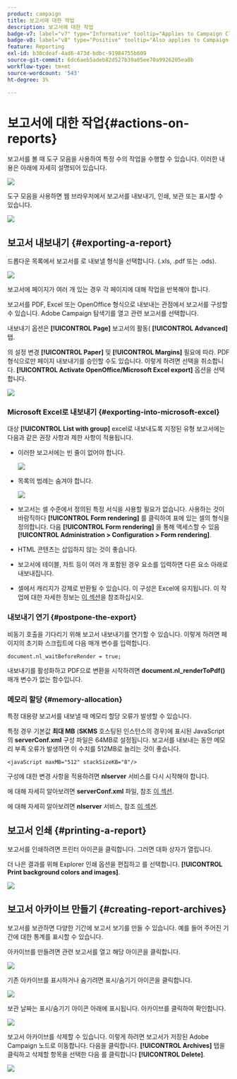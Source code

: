 ```yaml
---
product: campaign
title: 보고서에 대한 작업
description: 보고서에 대한 작업
badge-v7: label="v7" type="Informative" tooltip="Applies to Campaign Classic v7"
badge-v8: label="v8" type="Positive" tooltip="Also applies to Campaign v8"
feature: Reporting
exl-id: b30cdeaf-4ad6-473d-bdbc-91984755b609
source-git-commit: 6dc6aeb5adeb82d527b39a05ee70a9926205ea0b
workflow-type: tm+mt
source-wordcount: '543'
ht-degree: 3%

---
```


# 보고서에 대한 작업{#actions-on-reports}



보고서를 볼 때 도구 모음을 사용하여 특정 수의 작업을 수행할 수 있습니다. 이러한 내용은 아래에 자세히 설명되어 있습니다.

![](assets/s_ncs_advuser_report_wizard_2.png)

도구 모음을 사용하면 웹 브라우저에서 보고서를 내보내기, 인쇄, 보관 또는 표시할 수 있습니다.

![](assets/s_ncs_advuser_report_wizard_04.png)

## 보고서 내보내기 {#exporting-a-report}

드롭다운 목록에서 보고서를 로 내보낼 형식을 선택합니다. (.xls, .pdf 또는 .ods).

![](assets/s_ncs_advuser_report_wizard_06.png)

보고서에 페이지가 여러 개 있는 경우 각 페이지에 대해 작업을 반복해야 합니다.

보고서를 PDF, Excel 또는 OpenOffice 형식으로 내보내는 관점에서 보고서를 구성할 수 있습니다. Adobe Campaign 탐색기를 열고 관련 보고서를 선택합니다.

내보내기 옵션은 **[!UICONTROL Page]** 보고서의 활동( **[!UICONTROL Advanced]** 탭.

의 설정 변경 **[!UICONTROL Paper]** 및 **[!UICONTROL Margins]** 필요에 따라. PDF 형식으로만 페이지 내보내기를 승인할 수도 있습니다. 이렇게 하려면 선택을 취소합니다. **[!UICONTROL Activate OpenOffice/Microsoft Excel export]** 옵션을 선택합니다.

![](assets/s_ncs_advuser_report_wizard_021.png)

### Microsoft Excel로 내보내기 {#exporting-into-microsoft-excel}

대상 **[!UICONTROL List with group]** excel로 내보내도록 지정된 유형 보고서에는 다음과 같은 권장 사항과 제한 사항이 적용됩니다.

* 이러한 보고서에는 빈 줄이 없어야 합니다.

   ![](assets/export_limitations_remove_empty_line.png)

* 목록의 범례는 숨겨야 합니다.

   ![](assets/export_limitations_hide_label.png)

* 보고서는 셀 수준에서 정의된 특정 서식을 사용할 필요가 없습니다. 사용하는 것이 바람직하다 **[!UICONTROL Form rendering]** 를 클릭하여 표에 있는 셀의 형식을 정의합니다. 다음 **[!UICONTROL Form rendering]** 을 통해 액세스할 수 있음 **[!UICONTROL Administration > Configuration > Form rendering]**.
* HTML 콘텐츠는 삽입하지 않는 것이 좋습니다.
* 보고서에 테이블, 차트 등이 여러 개 포함된 경우 요소를 입력하면 다른 요소 아래로 내보내집니다.
* 셀에서 캐리지가 강제로 반환될 수 있습니다. 이 구성은 Excel에 유지됩니다. 이 작업에 대한 자세한 정보는 [이 섹션](../../reporting/using/creating-a-table.md#defining-cell-format)을 참조하십시오.

### 내보내기 연기 {#postpone-the-export}

비동기 호출을 기다리기 위해 보고서 내보내기를 연기할 수 있습니다. 이렇게 하려면 페이지의 초기화 스크립트에 다음 매개 변수를 입력합니다.

```
document.nl_waitBeforeRender = true;
```

내보내기를 활성화하고 PDF으로 변환을 시작하려면 **document.nl_renderToPdf()** 매개 변수가 없는 함수입니다.

### 메모리 할당 {#memory-allocation}

특정 대용량 보고서를 내보낼 때 메모리 할당 오류가 발생할 수 있습니다.

특정 경우 기본값 **최대 MB** (**SKMS** 호스팅된 인스턴스의 경우)에 표시된 JavaScript의 **serverConf.xml** 구성 파일은 64MB로 설정됩니다. 보고서를 내보내는 동안 메모리 부족 오류가 발생하면 이 수치를 512MB로 늘리는 것이 좋습니다.

```
<javaScript maxMB="512" stackSizeKB="8"/>
```

구성에 대한 변경 사항을 적용하려면 **nlserver** 서비스를 다시 시작해야 합니다.

에 대해 자세히 알아보려면 **serverConf.xml** 파일, 참조 [이 섹션](../../production/using/configuration-principle.md).

에 대해 자세히 알아보려면 **nlserver** 서비스, 참조 [이 섹션](../../production/using/administration.md).

## 보고서 인쇄 {#printing-a-report}

보고서를 인쇄하려면 프린터 아이콘을 클릭합니다. 그러면 대화 상자가 열립니다.

더 나은 결과를 위해 Explorer 인쇄 옵션을 편집하고 를 선택합니다. **[!UICONTROL Print background colors and images]**.

![](assets/s_ncs_advuser_report_print_options.png)

## 보고서 아카이브 만들기 {#creating-report-archives}

보고서를 보관하면 다양한 기간에 보고서 보기를 만들 수 있습니다. 예를 들어 주어진 기간에 대한 통계를 표시할 수 있습니다.

아카이브를 만들려면 관련 보고서를 열고 해당 아이콘을 클릭합니다.

![](assets/s_ncs_advuser_report_wizard_07.png)

기존 아카이브를 표시하거나 숨기려면 표시/숨기기 아이콘을 클릭합니다.

![](assets/s_ncs_advuser_report_history_06.png)

보관 날짜는 표시/숨기기 아이콘 아래에 표시됩니다. 아카이브를 클릭하여 확인합니다.

![](assets/s_ncs_advuser_report_history_04.png)

보고서 아카이브를 삭제할 수 있습니다. 이렇게 하려면 보고서가 저장된 Adobe Campaign 노드로 이동합니다. 다음을 클릭합니다. **[!UICONTROL Archives]** 탭을 클릭하고 삭제할 항목을 선택한 다음 를 클릭합니다 **[!UICONTROL Delete]**.

![](assets/s_ncs_advuser_report_history_01.png)
